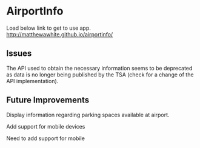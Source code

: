 # AirportInfo
Load below link to get to use app.
http://matthewawhite.github.io/airportinfo/

## Issues
The API used to obtain the necessary information seems to be deprecated as data is no longer being published by the TSA (check for a change of the API implementation).

## Future Improvements 
Display information regarding parking spaces available at airport.

Add support for mobile devices

Need to add support for mobile
